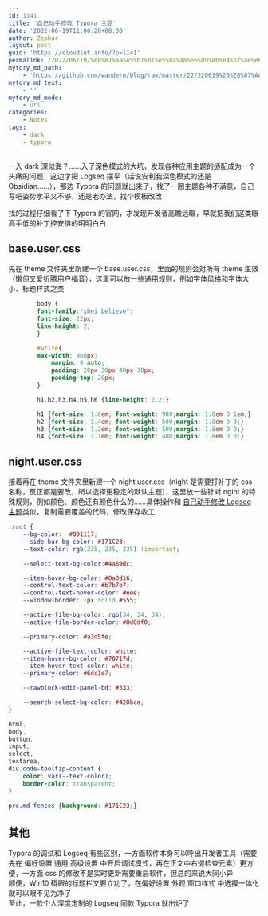 ```yaml
---
id: 1141
title: '自己动手修改 Typora 主题'
date: '2022-06-19T11:06:28+08:00'
author: Zephur
layout: post
guid: 'https://cloudlet.info/?p=1141'
permalink: /2022/06/19/%e8%87%aa%e5%b7%b1%e5%8a%a8%e6%89%8b%e4%bf%ae%e6%94%b9-typora-%e4%b8%bb%e9%a2%98/
mytory_md_path:
    - 'https://github.com/wandero/blog/raw/master/22/220619%20%E8%87%AA%E5%B7%B1%E5%8A%A8%E6%89%8B%E4%BF%AE%E6%94%B9%20Typora%20%E4%B8%BB%E9%A2%98.md'
mytory_md_text:
    - ''
mytory_md_mode:
    - url
categories:
    - Notes
tags:
    - dark
    - typora
---
```


一入 dark 深似海？……入了深色模式的大坑，发现各种应用主题的适配成为一个头痛的问题，这边才把 Logseq 摆平（话说安利我深色模式的还是 Obsidian……），那边 Typora 的问题就出来了，找了一圈主题各种不满意，自己写吧姿势水平又不够，还是老办法，找个模板改改

找的过程仔细看了下 Typora 的官网，才发现开发者高瞻远瞩，早就把我们这类眼高手低的补丁控安排的明明白白

<!-- more -->

## base.user.css

先在 theme 文件夹里新建一个 base.user.css，里面的规则会对所有 theme 生效（懒但又爱折腾用户福音），这里可以放一些通用规则，例如字体风格和字体大小、标题样式之类

```css
        body {
        font-family:"xhei believe";
        font-size: 22px;
        line-height: 2;
        }

        #write{
        max-width: 900px;
            margin: 0 auto;
            padding: 20px 30px 40px 30px;
            padding-top: 20px;
        }

        h1,h2,h3,h4,h5,h6 {line-height: 2.2;}

        h1 {font-size: 1.6em; font-weight: 900;margin: 1.8em 0 1em;}
        h2 {font-size: 1.4em; font-weight: 500;margin: 1.8em 0 0;}
        h3 {font-size: 1.2em; font-weight: 500;margin: 1.8em 0 0;}
        h4 {font-size: 1.1em; font-weight: 400;margin: 1.8em 0 0;}
```

## night.user.css

接着再在 theme 文件夹里新建一个 night.user.css（night 是需要打补丁的 css 名称，反正都是要改，所以选择更稳定的默认主题），这里放一些针对 ngiht 的特殊规则，例如颜色、颜色还有颜色什么的……具体操作和 [自己动手修改 Logseq 主题](https://cloudlet.info/t/1135)类似，复制需要覆盖的代码，修改保存收工

```css
:root {
    --bg-color:  #0D1117;
    --side-bar-bg-color: #171C23;
    --text-color: rgb(235, 235, 235) !important;

    --select-text-bg-color:#4a89dc;

    --item-hover-bg-color: #0a0d16;
    --control-text-color: #b7b7b7;
    --control-text-hover-color: #eee;
    --window-border: 1px solid #555;

    --active-file-bg-color: rgb(34, 34, 34);
    --active-file-border-color: #8d8df0;

    --primary-color: #a3d5fe;

    --active-file-text-color: white;
    --item-hover-bg-color: #70717d;
    --item-hover-text-color: white;
    --primary-color: #6dc1e7;

    --rawblock-edit-panel-bd: #333;

    --search-select-bg-color: #428bca;
}

html,
body,
button,
input,
select,
textarea,
div.code-tooltip-content {
    color: var(--text-color);
    border-color: transparent;
}

pre.md-fences {background: #171C23;}
```

## 其他

Typora 的调试和 Logseq 有些区别，一方面软件本身可以呼出开发者工具（需要先在 偏好设置 通用 高级设置 中开启调试模式，再在正文中右键检查元素）更方便，一方面 css 的修改不是实时更新需要重启软件，但总的来说大同小异  
顺便，Win10 碍眼的标题栏又要立功了，在偏好设置 外观 窗口样式 中选择一体化就可以眼不见为净了  
至此，一款个人深度定制的 Logseq 同款 Typora 就出炉了